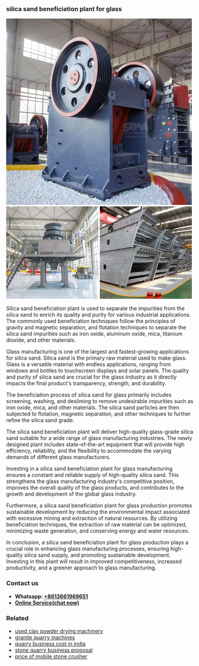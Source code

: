 <h3>silica sand beneficiation plant for glass</h3><img src='1703042475.jpg' alt=''><p>Silica sand beneficiation plant is used to separate the impurities from the silica sand to enrich its quality and purity for various industrial applications. The commonly used beneficiation techniques follow the principles of gravity and magnetic separation, and flotation techniques to separate the silica sand impurities such as iron oxide, aluminum oxide, mica, titanium dioxide, and other materials.</p><p>Glass manufacturing is one of the largest and fastest-growing applications for silica sand. Silica sand is the primary raw material used to make glass. Glass is a versatile material with endless applications, ranging from windows and bottles to touchscreen displays and solar panels. The quality and purity of silica sand are crucial for the glass industry as it directly impacts the final product's transparency, strength, and durability.</p><p>The beneficiation process of silica sand for glass primarily includes screening, washing, and desliming to remove undesirable impurities such as iron oxide, mica, and other materials. The silica sand particles are then subjected to flotation, magnetic separation, and other techniques to further refine the silica sand grade.</p><p>The silica sand beneficiation plant will deliver high-quality glass-grade silica sand suitable for a wide range of glass manufacturing industries. The newly designed plant includes state-of-the-art equipment that will provide high efficiency, reliability, and the flexibility to accommodate the varying demands of different glass manufacturers.</p><p>Investing in a silica sand beneficiation plant for glass manufacturing ensures a constant and reliable supply of high-quality silica sand. This strengthens the glass manufacturing industry's competitive position, improves the overall quality of the glass products, and contributes to the growth and development of the global glass industry.</p><p>Furthermore, a silica sand beneficiation plant for glass production promotes sustainable development by reducing the environmental impact associated with excessive mining and extraction of natural resources. By utilizing beneficiation techniques, the extraction of raw material can be optimized, minimizing waste generation, and conserving energy and water resources.</p><p>In conclusion, a silica sand beneficiation plant for glass production plays a crucial role in enhancing glass manufacturing processes, ensuring high-quality silica sand supply, and promoting sustainable development. Investing in this plant will result in improved competitiveness, increased productivity, and a greener approach to glass manufacturing.</p><h3>Contact us</h3><ul><li><strong>Whatsapp:&nbsp;<a href="https://wa.me/8613661969651">+8613661969651</a></strong></li><li><a href="https://swt.shibang-china.com/?git&amp;zhl&amp;silica sand beneficiation plant for glass"><strong>Online Service(chat now)</strong></a></li></ul><h3>Related</h3><ul><li><a href='used clay powder drying machinery.md'>used clay powder drying machinery</a></li><li><a href='granite quarry machines.md'>granite quarry machines</a></li><li><a href='quarry business cost in india.md'>quarry business cost in india</a></li><li><a href='stone quarry business proposal.md'>stone quarry business proposal</a></li><li><a href='price of mobile stone crusher.md'>price of mobile stone crusher</a></li></ul>